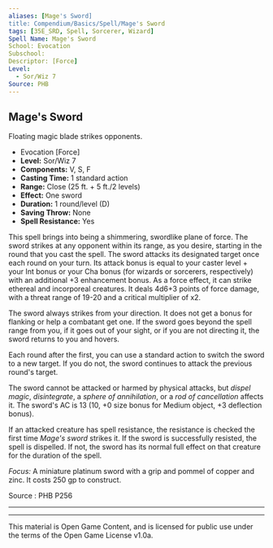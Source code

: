 ```yaml
---
aliases: [Mage's Sword]
title: Compendium/Basics/Spell/Mage's Sword
tags: [35E_SRD, Spell, Sorcerer, Wizard]
Spell Name: Mage's Sword
School: Evocation
Subschool: 
Descriptor: [Force]
Level:
  - Sor/Wiz 7
Source: PHB
---
```



## Mage's Sword

Floating magic blade strikes opponents.

*   Evocation [Force]
*   **Level:** Sor/Wiz 7
*   **Components:** V, S, F
*   **Casting Time:** 1 standard action
*   **Range:** Close (25 ft. + 5 ft./2 levels)
*   **Effect:** One sword
*   **Duration:** 1 round/level (D)
*   **Saving Throw:** None
*   **Spell Resistance:** Yes

<p>This spell brings into being a shimmering, swordlike plane of force. The sword strikes at any opponent within its range, as you desire, starting in the round that you cast the spell. The sword attacks its designated target once each round on your turn. Its attack bonus is equal to your caster level + your Int bonus or your Cha bonus (for wizards or sorcerers, respectively) with an additional +3 enhancement bonus. As a force effect, it can strike ethereal and incorporeal creatures. It deals 4d6+3 points of force damage, with a threat range of 19-20 and a critical multiplier of x2.</p><p>The sword always strikes from your direction. It does not get a bonus for flanking or help a combatant get one. If the sword goes beyond the spell range from you, if it goes out of your sight, or if you are not directing it, the sword returns to you and hovers.</p><p>Each round after the first, you can use a standard action to switch the sword to a new target. If you do not, the sword continues to attack the previous round's target.</p><p>The sword cannot be attacked or harmed by physical attacks, but <i>dispel magic</i>, <i>disintegrate</i>, a <i>sphere of annihilation</i>, or a <i>rod of cancellation</i> affects it. The sword's AC is 13 (10, +0 size bonus for Medium object, +3 deflection bonus).</p><p>If an attacked creature has spell resistance, the resistance is checked the first time <i>Mage's sword</i> strikes it. If the sword is successfully resisted, the spell is dispelled. If not, the sword has its normal full effect on that creature for the duration of the spell.</p><p><i>Focus:</i> A miniature platinum sword with a grip and pommel of copper and zinc. It costs 250 gp to construct.</p>

Source : PHB P256

---

---

This material is Open Game Content, and is licensed for public use under
the terms of the Open Game License v1.0a.
